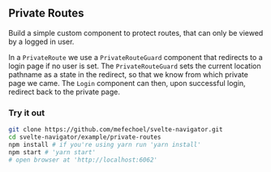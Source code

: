## Private Routes

Build a simple custom component to protect routes, that can only be viewed by a
logged in user.

In a `PrivateRoute` we use a `PrivateRouteGuard` component that redirects to a
login page if no user is set. The `PrivateRouteGuard` sets the current location
pathname as a state in the redirect, so that we know from which private page we
came. The `Login` component can then, upon successful login, redirect back to
the private page.

### Try it out

```bash
git clone https://github.com/mefechoel/svelte-navigator.git
cd svelte-navigator/example/private-routes
npm install # if you're using yarn run 'yarn install'
npm start # 'yarn start'
# open browser at 'http://localhost:6062'
```

